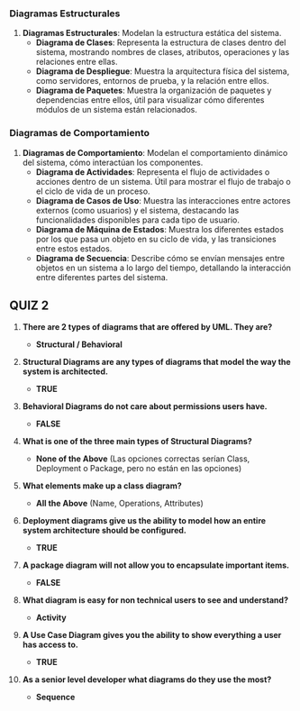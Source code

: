 ### Diagramas Estructurales
1. **Diagramas Estructurales**: Modelan la estructura estática del sistema.
    - **Diagrama de Clases**: Representa la estructura de clases dentro del sistema, mostrando nombres de clases, atributos, operaciones y las relaciones entre ellas.
    - **Diagrama de Despliegue**: Muestra la arquitectura física del sistema, como servidores, entornos de prueba, y la relación entre ellos.
    - **Diagrama de Paquetes**: Muestra la organización de paquetes y dependencias entre ellos, útil para visualizar cómo diferentes módulos de un sistema están relacionados.

### Diagramas de Comportamiento
1. **Diagramas de Comportamiento**: Modelan el comportamiento dinámico del sistema, cómo interactúan los componentes.
    - **Diagrama de Actividades**: Representa el flujo de actividades o acciones dentro de un sistema. Útil para mostrar el flujo de trabajo o el ciclo de vida de un proceso.
    - **Diagrama de Casos de Uso**: Muestra las interacciones entre actores externos (como usuarios) y el sistema, destacando las funcionalidades disponibles para cada tipo de usuario.
    - **Diagrama de Máquina de Estados**: Muestra los diferentes estados por los que pasa un objeto en su ciclo de vida, y las transiciones entre estos estados.
    - **Diagrama de Secuencia**: Describe cómo se envían mensajes entre objetos en un sistema a lo largo del tiempo, detallando la interacción entre diferentes partes del sistema.



## QUIZ 2
1. **There are 2 types of diagrams that are offered by UML. They are?**
   - **Structural / Behavioral**

2. **Structural Diagrams are any types of diagrams that model the way the system is architected.**
   - **TRUE**

3. **Behavioral Diagrams do not care about permissions users have.**
   - **FALSE**

4. **What is one of the three main types of Structural Diagrams?**
   - **None of the Above** (Las opciones correctas serían Class, Deployment o Package, pero no están en las opciones)

5. **What elements make up a class diagram?**
   - **All the Above** (Name, Operations, Attributes)

6. **Deployment diagrams give us the ability to model how an entire system architecture should be configured.**
   - **TRUE**

7. **A package diagram will not allow you to encapsulate important items.**
   - **FALSE**

8. **What diagram is easy for non technical users to see and understand?**
   - **Activity**

9. **A Use Case Diagram gives you the ability to show everything a user has access to.**
   - **TRUE**

10. **As a senior level developer what diagrams do they use the most?**
    - **Sequence**

